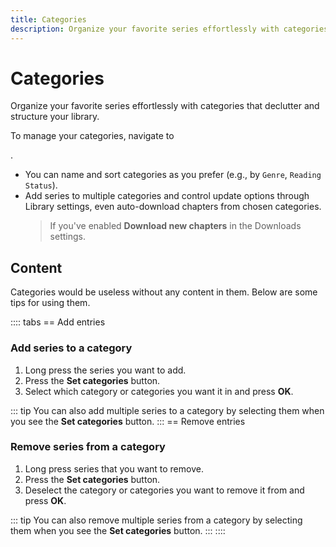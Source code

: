 ```yaml
---
title: Categories
description: Organize your favorite series effortlessly with categories that declutter and structure your library.
---
```


# Categories

Organize your favorite series effortlessly with categories that declutter and structure your library.

To manage your categories, navigate to <nav to="categories">.

- You can name and sort categories as you prefer (e.g., by `Genre`, `Reading Status`).
- Add series to multiple categories and control update options through Library settings, even auto-download chapters from chosen categories.
  > If you've enabled **Download new chapters** in the Downloads settings.


## Content

Categories would be useless without any content in them.
Below are some tips for using them.

:::: tabs
== Add entries
### Add series to a category

1. Long press the series you want to add.
1. Press the **Set categories** button.
1. Select which category or categories you want it in and press **OK**.

::: tip
You can also add multiple series to a category by selecting them when you see the **Set categories** button.
:::
== Remove entries
### Remove series from a category

1. Long press series that you want to remove.
1. Press the **Set categories** button.
1. Deselect the category or categories you want to remove it from and press **OK**.

::: tip
You can also remove multiple series from a category by selecting them when you see the **Set categories** button.
:::
::::
